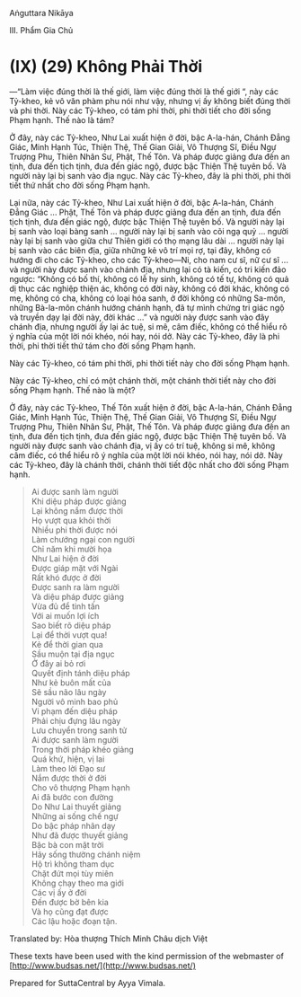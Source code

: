 Aṅguttara Nikāya

III. Phẩm Gia Chủ

# (IX) (29) Không Phải Thời

—“Làm việc đúng thời là thế giới, làm việc đúng thời là thế giới “, này các Tỷ-kheo, kẻ vô văn phàm phu nói như vậy, nhưng vị ấy không biết đúng thời và phi thời. Này các Tỷ-kheo, có tám phi thời, phi thời tiết cho đời sống Phạm hạnh. Thế nào là tám?

Ở đây, này các Tỷ-kheo, Như Lai xuất hiện ở đời, bậc A-la-hán, Chánh Ðẳng Giác, Minh Hạnh Túc, Thiện Thệ, Thế Gian Giải, Vô Thượng Sĩ, Ðiều Ngự Trượng Phu, Thiên Nhân Sư, Phật, Thế Tôn. Và pháp được giảng đưa đến an tịnh, đưa đến tịch tịnh, đưa đến giác ngộ, được bậc Thiện Thệ tuyên bố. Và người này lại bị sanh vào địa ngục. Này các Tỷ-kheo, đây là phi thời, phi thời tiết thứ nhất cho đời sống Phạm hạnh.

Lại nữa, này các Tỷ-kheo, Như Lai xuất hiện ở đời, bậc A-la-hán, Chánh Ðẳng Giác ... Phật, Thế Tôn và pháp được giảng đưa đến an tịnh, đưa đến tịch tịnh, đưa đến giác ngộ, được bậc Thiện Thệ tuyên bố. Và người này lại bị sanh vào loại bàng sanh ... người này lại bị sanh vào cõi ngạ quỷ ... người này lại bị sanh vào giữa chư Thiên giới có thọ mạng lâu dài ... người này lại bị sanh vào các biên địa, giữa những kẻ vô trí mọi rợ, tại đây, không có hướng đi cho các Tỷ-kheo, cho các Tỷ-kheo—Ni, cho nam cư sĩ, nữ cư sĩ ... và người này được sanh vào chánh địa, nhưng lại có tà kiến, có tri kiến đảo ngược: “Không có bố thí, không có lễ hy sinh, không có tế tự, không có quả dị thục các nghiệp thiện ác, không có đời này, không có đời khác, không có mẹ, không có cha, không có loại hóa sanh, ở đời không có những Sa-môn, những Bà-la-môn chánh hướng chánh hạnh, đã tự mình chứng tri giác ngộ và truyền dạy lại đời này, đời khác ...” và người này được sanh vào đây chánh địa, nhưng người ấy lại ác tuệ, si mê, câm điếc, không có thể hiểu rõ ý nghĩa của một lời nói khéo, nói hay, nói dở. Này các Tỷ-kheo, đây là phi thời, phi thời tiết thứ tám cho đời sống Phạm hạnh.

Này các Tỷ-kheo, có tám phi thời, phi thời tiết này cho đời sống Phạm hạnh.

Này các Tỷ-kheo, chỉ có một chánh thời, một chánh thời tiết này cho đời sống Phạm hạnh. Thế nào là một?

Ở đây, này các Tỷ-kheo, Thế Tôn xuất hiện ở đời, bậc A-la-hán, Chánh Ðẳng Giác, Minh Hạnh Túc, Thiện Thệ, Thế Gian Giải, Vô Thượng Sĩ, Ðiều Ngự Trượng Phu, Thiên Nhân Sư, Phật, Thế Tôn. Và pháp được giảng đưa đến an tịnh, đưa đến tịch tịnh, đưa đến giác ngộ, được bậc Thiện Thệ tuyên bố. Và người này được sanh vào chánh địa, vị ấy có trí tuệ, không si mê, không câm điếc, có thể hiểu rõ ý nghĩa của một lời nói khéo, nói hay, nói dở. Này các Tỷ-kheo, đây là chánh thời, chánh thời tiết độc nhất cho đời sống Phạm hạnh.

> Ai được sanh làm người  
> Khi diệu pháp được giảng  
> Lại không nắm được thời  
> Họ vượt qua khỏi thời  
> Nhiều phi thời được nói  
> Làm chướng ngại con người  
> Chỉ năm khi mười họa  
> Như Lai hiện ở đời  
> Ðược giáp mặt với Ngài  
> Rất khó được ở đời  
> Ðược sanh ra làm người  
> Và diệu pháp được giảng  
> Vừa đủ để tinh tấn  
> Với ai muốn lợi ích  
> Sao biết rõ diệu pháp  
> Lại để thời vượt qua!  
> Kẻ để thời gian qua  
> Sầu muộn tại địa ngục  
> Ở đây ai bỏ rơi  
> Quyết định tánh diệu pháp  
> Như kẻ buôn mất của  
> Sẽ sầu não lâu ngày  
> Người vô minh bao phủ  
> Vi phạm đến diệu pháp  
> Phải chịu đựng lâu ngày  
> Lưu chuyển trong sanh tử  
> Ai được sanh làm người  
> Trong thời pháp khéo giảng  
> Quá khứ, hiện, vị lai  
> Làm theo lời Ðạo sư  
> Nắm được thời ở đời  
> Cho vô thượng Phạm hạnh  
> Ai đã bước con đường  
> Do Như Lai thuyết giảng  
> Những ai sống chế ngự  
> Do bậc pháp nhãn dạy  
> Như đã được thuyết giảng  
> Bậc bà con mặt trời  
> Hãy sống thường chánh niệm  
> Hộ trì không tham dục  
> Chặt đứt mọi tùy miên  
> Không chạy theo ma giới  
> Các vị ấy ở đời  
> Ðến được bờ bên kia  
> Và họ cũng đạt được  
> Các lậu hoặc đoạn tận.

Translated by: Hòa thượng Thích Minh Châu dịch Việt

These texts have been used with the kind permission of the webmaster of [http://www.budsas.net/](http://www.budsas.net/)

Prepared for SuttaCentral by Ayya Vimala.